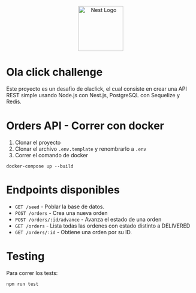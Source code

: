 <p align="center">
  <a href="http://nestjs.com/" target="blank"><img src="https://nestjs.com/img/logo-small.svg" width="120" alt="Nest Logo" /></a>
</p>

# Ola click challenge
Este proyecto es un desafio de olaclick, el cual consiste en crear una API REST  simple usando Node.js con Nest.js, PostgreSQL con Sequelize y Redis.

# Orders API - Correr con docker 
1. Clonar el proyecto
2. Clonar el archivo ```.env.template``` y renombrarlo a ```.env```
3. Correr el comando de docker
```
docker-compose up --build

```

# Endpoints disponibles
- `GET /seed` - Poblar la base de datos.
- `POST /orders` - Crea una nueva orden
- `POST /orders/:id/advance` - Avanza el estado de una orden
- `GET /orders` - Lista todas las ordenes con estado distinto a DELIVERED
- `GET /orders/:id` - Obtiene una orden por su ID.

# Testing

Para correr los tests:

```
npm run test
```